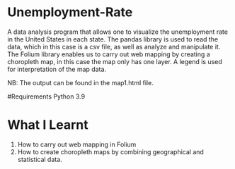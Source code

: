# Unemployment-Rate
A data analysis program that allows one to visualize the unemployment rate in the United States in each state.
The pandas library is used to read the data, which in this case is a csv file, as well as analyze and manipulate it.
The Folium library enables us to carry out web mapping by creating a choropleth map, in this case the map only has one layer.
A legend is used for interpretation of the map data. 

NB: The output can be found in the map1.html file. 

#Requirements
Python 3.9 

# What I Learnt
1. How to carry out web mapping in Folium 
2. How to create choropleth maps by combining geographical and statistical data. 

